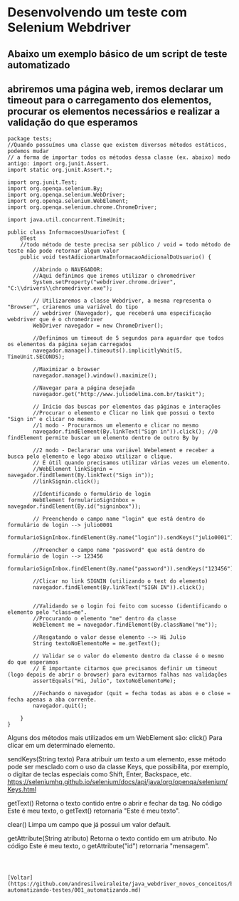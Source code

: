 # Desenvolvendo um teste com Selenium Webdriver
## Abaixo um exemplo básico de um script de teste automatizado
## abriremos uma página web, iremos declarar um timeout para o carregamento dos elementos, procurar os elementos necessários e realizar a validação do que esperamos

```
package tests;
//Quando possuímos uma classe que existem diversos métodos estáticos, podemos mudar
// a forma de importar todos os métodos dessa classe (ex. abaixo) modo antigo: import org.junit.Assert.
import static org.junit.Assert.*;

import org.junit.Test;
import org.openqa.selenium.By;
import org.openqa.selenium.WebDriver;
import org.openqa.selenium.WebElement;
import org.openqa.selenium.chrome.ChromeDriver;

import java.util.concurrent.TimeUnit;

public class InformacoesUsuarioTest {
    @Test
    //todo método de teste precisa ser público / void = todo método de teste não pode retornar algum valor
    public void testAdicionarUmaInformacaoAdicionalDoUsuario() {

        //Abrindo o NAVEGADOR:
        //Aqui definimos que iremos utilizar o chromedriver
        System.setProperty("webdriver.chrome.driver", "C:\\drivers\\chromedriver.exe");

        // Utilizaremos a classe Webdriver, a mesma representa o "Browser", criaremos uma variável do tipo
        // webdriver (Navegador), que receberá uma especificação webdriver que é o chromedriver
        WebDriver navegador = new ChromeDriver();

        //Definimos um timeout de 5 segundos para aguardar que todos os elementos da página sejam carregados
        navegador.manage().timeouts().implicitlyWait(5, TimeUnit.SECONDS);

        //Maximizar o browser
        navegador.manage().window().maximize();

        //Navegar para a página desejada
        navegador.get("http://www.juliodelima.com.br/taskit");

        // Início das buscas por elementos das páginas e interações
        //Procurar o elemento e Clicar no link que possui o texto "Sign in" e clicar no mesmo.
        //1 modo - Procurarmos um elemento e clicar no mesmo
        navegador.findElement(By.linkText("Sign in")).click(); //O findElement permite buscar um elemento dentro de outro By by

        //2 modo - Declararar uma variável Webelement e receber a busca pelo elemento e logo abaixo utilizar o clique.
        // É útil quando precisamos utilizar várias vezes um elemento.
        //WebElement linkSignin = navegador.findElement(By.linkText("Sign in"));
        //linkSignin.click();

        //Identificando o formulário de login
        WebElement formularioSignInbox = navegador.findElement(By.id("signinbox"));

        // Preenchendo o campo name "login" que está dentro do formulário de login --> julio0001
        formularioSignInbox.findElement(By.name("login")).sendKeys("julio0001");

        //Preencher o campo name "password" que está dentro do formulário de login --> 123456
        formularioSignInbox.findElement(By.name("password")).sendKeys("123456");

        //Clicar no link SIGNIN (utilizando o text do elemento)
        navegador.findElement(By.linkText("SIGN IN")).click();


        //Validando se o login foi feito com sucesso (identificando o elemento pelo "class=me".
        //Procurando o elemento "me" dentro da classe
        WebElement me = navegador.findElement(By.className("me"));

        //Resgatando o valor desse elemento --> Hi Julio
        String textoNoElementoMe = me.getText();

        // Validar se o valor do elemento dentro da classe é o mesmo do que esperamos
        // É importante citarmos que precisamos definir um timeout (logo depois de abrir o browser) para evitarmos falhas nas validações
        assertEquals("Hi, Julio", textoNoElementoMe);

        //Fechando o navegador (quit = fecha todas as abas e o close = fecha apenas a aba corrente.
        navegador.quit();

    }
}
```
Alguns dos métodos mais utilizados em um WebElement são:
click() 
Para clicar em um determinado elemento.

sendKeys(String texto) 
Para atribuir um texto a um elemento, esse método pode ser mesclado com o uso da classe Keys, que possibilita, por exemplo, o digitar de teclas especiais como Shift, Enter, Backspace, etc.
https://seleniumhq.github.io/selenium/docs/api/java/org/openqa/selenium/Keys.html

getText() 
Retorna o texto contido entre o abrir e fechar da tag. No código <a id="mensagem">Este é meu texto</a>, o getText() retornaria "Este é meu texto".

clear() 
Limpa um campo que já possui um valor default.

getAttribute(String atributo) 
Retorna o texto contido em um atributo. No código <a id="mensagem">Este é meu texto</a>, o getAttribute("id") retornaria "mensagem".

```



[Voltar](https://github.com/andresilveiraleite/java_webdriver_novos_conceitos/blob/master/docs/b-automatizando-testes/001_automatizando.md) 

